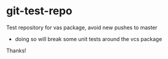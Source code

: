 # git-test-repo
Test repository for vas package, avoid new pushes to master
- doing so will break some unit tests around the vcs package

Thanks!
